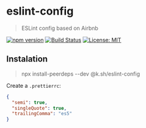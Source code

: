 # eslint-config

> ESLint config based on Airbnb

[![npm version](https://badge.fury.io/js/%40k.sh%2Feslint-config.svg)](https://badge.fury.io/js/%40k.sh%2Feslint-config)
[![Build Status](https://travis-ci.org/buz-zard/eslint-config.svg?branch=master)](https://travis-ci.org/buz-zard/eslint-config)
[![License: MIT](https://img.shields.io/badge/License-MIT-yellow.svg)](https://opensource.org/licenses/MIT)

## Instalation

> npx install-peerdeps --dev @k.sh/eslint-config

Create a `.prettierrc`:

```json
{
  "semi": true,
  "singleQuote": true,
  "trailingComma": "es5"
}
```
